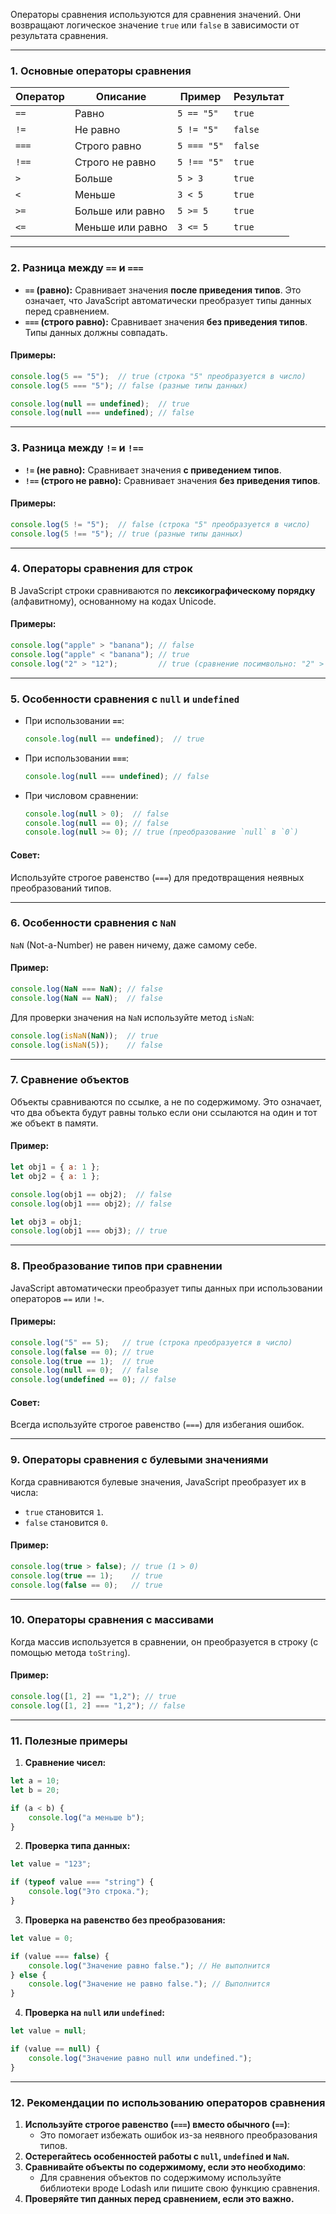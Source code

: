 Операторы сравнения используются для сравнения значений. Они возвращают логическое значение `true` или `false` в зависимости от результата сравнения.

---

### 1. **Основные операторы сравнения**

|Оператор|Описание|Пример|Результат|
|---|---|---|---|
|`==`|Равно|`5 == "5"`|`true`|
|`!=`|Не равно|`5 != "5"`|`false`|
|`===`|Строго равно|`5 === "5"`|`false`|
|`!==`|Строго не равно|`5 !== "5"`|`true`|
|`>`|Больше|`5 > 3`|`true`|
|`<`|Меньше|`3 < 5`|`true`|
|`>=`|Больше или равно|`5 >= 5`|`true`|
|`<=`|Меньше или равно|`3 <= 5`|`true`|

---

### 2. **Разница между `==` и `===`**

- **`==` (равно):** Сравнивает значения **после приведения типов**. Это означает, что JavaScript автоматически преобразует типы данных перед сравнением.
- **`===` (строго равно):** Сравнивает значения **без приведения типов**. Типы данных должны совпадать.

#### Примеры:

```javascript
console.log(5 == "5");  // true (строка "5" преобразуется в число)
console.log(5 === "5"); // false (разные типы данных)

console.log(null == undefined);  // true
console.log(null === undefined); // false
```

---

### 3. **Разница между `!=` и `!==`**

- **`!=` (не равно):** Сравнивает значения **с приведением типов**.
- **`!==` (строго не равно):** Сравнивает значения **без приведения типов**.

#### Примеры:

```javascript
console.log(5 != "5");  // false (строка "5" преобразуется в число)
console.log(5 !== "5"); // true (разные типы данных)
```

---

### 4. **Операторы сравнения для строк**

В JavaScript строки сравниваются по **лексикографическому порядку** (алфавитному), основанному на кодах Unicode.

#### Примеры:

```javascript
console.log("apple" > "banana"); // false
console.log("apple" < "banana"); // true
console.log("2" > "12");         // true (сравнение посимвольно: "2" > "1")
```

---

### 5. **Особенности сравнения с `null` и `undefined`**

- При использовании **`==`**:
    
    ```javascript
    console.log(null == undefined);  // true
    ```
    
- При использовании **`===`**:
    
    ```javascript
    console.log(null === undefined); // false
    ```
    
- При числовом сравнении:
    
    ```javascript
    console.log(null > 0);  // false
    console.log(null == 0); // false
    console.log(null >= 0); // true (преобразование `null` в `0`)
    ```
    

#### Совет:

Используйте строгое равенство (`===`) для предотвращения неявных преобразований типов.

---

### 6. **Особенности сравнения с `NaN`**

`NaN` (Not-a-Number) не равен ничему, даже самому себе.

#### Пример:

```javascript
console.log(NaN === NaN); // false
console.log(NaN == NaN);  // false
```

Для проверки значения на `NaN` используйте метод `isNaN`:

```javascript
console.log(isNaN(NaN));  // true
console.log(isNaN(5));    // false
```

---

### 7. **Сравнение объектов**

Объекты сравниваются по ссылке, а не по содержимому. Это означает, что два объекта будут равны только если они ссылаются на один и тот же объект в памяти.

#### Пример:

```javascript
let obj1 = { a: 1 };
let obj2 = { a: 1 };

console.log(obj1 == obj2);  // false
console.log(obj1 === obj2); // false

let obj3 = obj1;
console.log(obj1 === obj3); // true
```

---

### 8. **Преобразование типов при сравнении**

JavaScript автоматически преобразует типы данных при использовании операторов `==` или `!=`.

#### Примеры:

```javascript
console.log("5" == 5);   // true (строка преобразуется в число)
console.log(false == 0); // true
console.log(true == 1);  // true
console.log(null == 0);  // false
console.log(undefined == 0); // false
```

#### Совет:

Всегда используйте строгое равенство (`===`) для избегания ошибок.

---

### 9. **Операторы сравнения с булевыми значениями**

Когда сравниваются булевые значения, JavaScript преобразует их в числа:

- `true` становится `1`.
- `false` становится `0`.

#### Пример:

```javascript
console.log(true > false); // true (1 > 0)
console.log(true == 1);    // true
console.log(false == 0);   // true
```

---

### 10. **Операторы сравнения с массивами**

Когда массив используется в сравнении, он преобразуется в строку (с помощью метода `toString`).

#### Пример:

```javascript
console.log([1, 2] == "1,2"); // true
console.log([1, 2] === "1,2"); // false
```

---

### 11. **Полезные примеры**

1. **Сравнение чисел:**

```javascript
let a = 10;
let b = 20;

if (a < b) {
    console.log("a меньше b");
}
```

2. **Проверка типа данных:**

```javascript
let value = "123";

if (typeof value === "string") {
    console.log("Это строка.");
}
```

3. **Проверка на равенство без преобразования:**

```javascript
let value = 0;

if (value === false) {
    console.log("Значение равно false."); // Не выполнится
} else {
    console.log("Значение не равно false."); // Выполнится
}
```

4. **Проверка на `null` или `undefined`:**

```javascript
let value = null;

if (value == null) {
    console.log("Значение равно null или undefined.");
}
```

---

### 12. **Рекомендации по использованию операторов сравнения**

1. **Используйте строгое равенство (`===`) вместо обычного (`==`)**:
    - Это помогает избежать ошибок из-за неявного преобразования типов.
2. **Остерегайтесь особенностей работы с `null`, `undefined` и `NaN`.**
3. **Сравнивайте объекты по содержимому, если это необходимо**:
    - Для сравнения объектов по содержимому используйте библиотеки вроде Lodash или пишите свою функцию сравнения.
4. **Проверяйте тип данных перед сравнением, если это важно.**